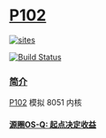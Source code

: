 # [P102](https://github.com/OS-Q/P102)

[![sites](http://182.61.61.133/link/resources/OSQ.png)](http://www.OS-Q.com)

[![Build Status](https://github.com/OS-Q/P102/workflows/CI/badge.svg)](https://github.com/OS-Q/P102/actions/workflows/CI.yml)

### [简介](https://github.com/OS-Q/P102/wiki)


[P102](https://github.com/OS-Q/P102) 模拟 8051 内核


#### [源圈OS-Q: 起点决定收益](http://www.OS-Q.com)
